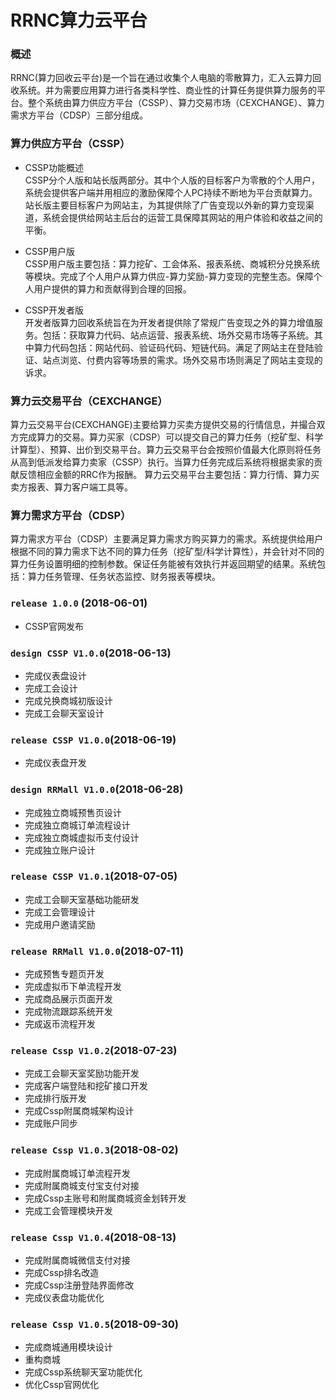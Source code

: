 RRNC算力云平台
====

### 概述
RRNC(算力回收云平台)是一个旨在通过收集个人电脑的零散算力，汇入云算力回收系统。并为需要应用算力进行各类科学性、商业性的计算任务提供算力服务的平台。整个系统由算力供应方平台（CSSP）、算力交易市场（CEXCHANGE）、算力需求方平台（CDSP）三部分组成。

### 算力供应方平台（CSSP）

- CSSP功能概述  
CSSP分个人版和站长版两部分。其中个人版的目标客户为零散的个人用户，系统会提供客户端并用相应的激励保障个人PC持续不断地为平台贡献算力。站长版主要目标客户为网站主，为其提供除了广告变现以外新的算力变现渠道，系统会提供给网站主后台的运营工具保障其网站的用户体验和收益之间的平衡。

- CSSP用户版  
CSSP用户版主要包括：算力挖矿、工会体系、报表系统、商城积分兑换系统等模块。完成了个人用户从算力供应-算力奖励-算力变现的完整生态。保障个人用户提供的算力和贡献得到合理的回报。

- CSSP开发者版  
开发者版算力回收系统旨在为开发者提供除了常规广告变现之外的算力增值服务。包括：获取算力代码、站点运营、报表系统、场外交易市场等子系统。其中算力代码包括：网站代码、验证码代码、短链代码。满足了网站主在登陆验证、站点浏览、付费内容等场景的需求。场外交易市场则满足了网站主变现的诉求。

### 算力云交易平台（CEXCHANGE）

算力云交易平台(CEXCHANGE)主要给算力买卖方提供交易的行情信息，并撮合双方完成算力的交易。算力买家（CDSP）可以提交自己的算力任务（挖矿型、科学计算型）、预算、出价到交易平台。算力云交易平台会按照价值最大化原则将任务从高到低派发给算力卖家（CSSP）执行。当算力任务完成后系统将根据卖家的贡献反馈相应金额的RRC作为报酬。
算力云交易平台主要包括：算力行情、算力买卖方报表、算力客户端工具等。

### 算力需求方平台（CDSP）
算力需求方平台（CDSP）主要满足算力需求方购买算力的需求。系统提供给用户根据不同的算力需求下达不同的算力任务（挖矿型/科学计算性），并会针对不同的算力任务设置明细的控制参数。保证任务能被有效执行并返回期望的结果。系统包括：算力任务管理、任务状态监控、财务报表等模块。


### `release 1.0.0` (2018-06-01)
- CSSP官网发布
### `design CSSP V1.0.0`(2018-06-13)
- 完成仪表盘设计
- 完成工会设计
- 完成兑换商城初版设计
- 完成工会聊天室设计
### `release CSSP V1.0.0`(2018-06-19)
- 完成仪表盘开发
### `design RRMall V1.0.0`(2018-06-28)
- 完成独立商城预售页设计
- 完成独立商城订单流程设计
- 完成独立商城虚拟币支付设计
- 完成独立账户设计
### `release CSSP V1.0.1`(2018-07-05)
- 完成工会聊天室基础功能研发
- 完成工会管理设计
- 完成用户邀请奖励
### `release RRMall V1.0.0`(2018-07-11)
- 完成预售专题页开发
- 完成虚拟币下单流程开发
- 完成商品展示页面开发
- 完成物流跟踪系统开发
- 完成返币流程开发
### `release Cssp V1.0.2`(2018-07-23)
- 完成工会聊天室奖励功能开发
- 完成客户端登陆和挖矿接口开发
- 完成排行版开发
- 完成Cssp附属商城架构设计
- 完成账户同步
### `release Cssp V1.0.3`(2018-08-02)
- 完成附属商城订单流程开发
- 完成附属商城支付宝支付对接
- 完成Cssp主账号和附属商城资金划转开发
- 完成工会管理模块开发
### `release Cssp V1.0.4`(2018-08-13)
- 完成附属商城微信支付对接
- 完成Cssp排名改造
- 完成Cssp注册登陆界面修改
- 完成仪表盘功能优化
### `release Cssp V1.0.5`(2018-09-30)
- 完成商城通用模块设计
- 重构商城
- 完成Cssp系统聊天室功能优化
- 优化Cssp官网优化





